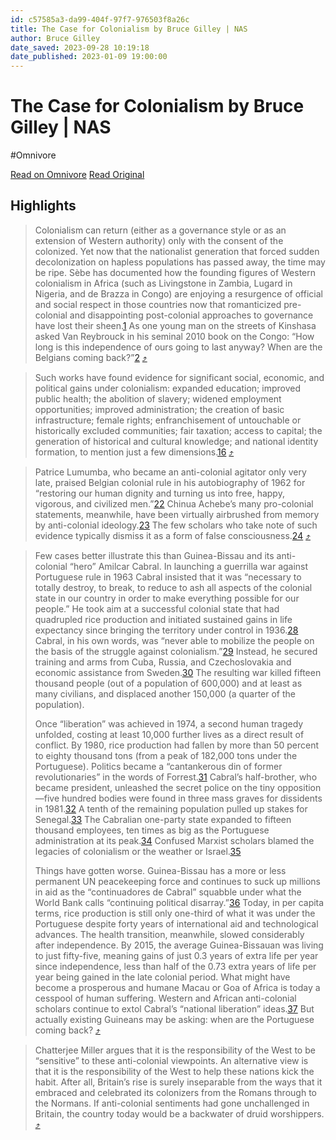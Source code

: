 ```yaml
---
id: c57585a3-da99-404f-97f7-976503f8a26c
title: The Case for Colonialism by Bruce Gilley | NAS
author: Bruce Gilley
date_saved: 2023-09-28 10:19:18
date_published: 2023-01-09 19:00:00
---
```


# The Case for Colonialism by Bruce Gilley | NAS
#Omnivore

[Read on Omnivore](https://omnivore.app/me/https-substack-com-redirect-531-be-197-4-ee-4-4-ee-0-bc-1-c-4-af-18adc286aa5)
[Read Original](https://substack.com/redirect/531be197-4ee4-4ee0-bc1c-4af21f6831f1?j=eyJ1IjoiMmRhb2g5In0.wNQVXQHZPXVUS1Y9mudnycQLeZdn6NlNz8QmOlkqvQQ)

## Highlights

> Colonialism can return (either as a governance style or as an extension of Western authority) only with the consent of the colonized. Yet now that the nationalist generation that forced sudden decolonization on hapless populations has passed away, the time may be ripe. Sèbe has documented how the founding figures of Western colonialism in Africa (such as Livingstone in Zambia, Lugard in Nigeria, and de Brazza in Congo) are enjoying a resurgence of official and social respect in those countries now that romanticized pre-colonial and disappointing post-colonial approaches to governance have lost their sheen.[1](#%5Fftn1) As one young man on the streets of Kinshasa asked Van Reybrouck in his seminal 2010 book on the Congo: “How long is this independence of ours going to last anyway? When are the Belgians coming back?”[2](#%5Fftn2) [⤴️](https://omnivore.app/me/https-substack-com-redirect-531-be-197-4-ee-4-4-ee-0-bc-1-c-4-af-18adc286aa5#941a489c-4ced-4483-8dbd-50133477a4bf) 

> Such works have found evidence for significant social, economic, and political gains under colonialism: expanded education; improved public health; the abolition of slavery; widened employment opportunities; improved administration; the creation of basic infrastructure; female rights; enfranchisement of untouchable or historically excluded communities; fair taxation; access to capital; the generation of historical and cultural knowledge; and national identity formation, to mention just a few dimensions.[16](#%5Fftn16) [⤴️](https://omnivore.app/me/https-substack-com-redirect-531-be-197-4-ee-4-4-ee-0-bc-1-c-4-af-18adc286aa5#2b01e0c9-25db-46a9-a8ba-eb8b8a149f29) 

> Patrice Lumumba, who became an anti-colonial agitator only very late, praised Belgian colonial rule in his autobiography of 1962 for “restoring our human dignity and turning us into free, happy, vigorous, and civilized men.”[22](#%5Fftn22) Chinua Achebe’s many pro-colonial statements, meanwhile, have been virtually airbrushed from memory by anti-colonial ideology.[23](#%5Fftn23) The few scholars who take note of such evidence typically dismiss it as a form of false consciousness.[24](#%5Fftn24) [⤴️](https://omnivore.app/me/https-substack-com-redirect-531-be-197-4-ee-4-4-ee-0-bc-1-c-4-af-18adc286aa5#8882dbe1-2288-4dfc-825c-0a975daebfd5) 

> Few cases better illustrate this than Guinea-Bissau and its anti-colonial “hero” Amilcar Cabral. In launching a guerrilla war against Portuguese rule in 1963 Cabral insisted that it was “necessary to totally destroy, to break, to reduce to ash all aspects of the colonial state in our country in order to make everything possible for our people.” He took aim at a successful colonial state that had quadrupled rice production and initiated sustained gains in life expectancy since bringing the territory under control in 1936.[28](#%5Fftn28) Cabral, in his own words, was “never able to mobilize the people on the basis of the struggle against colonialism.”[29](#%5Fftn29) Instead, he secured training and arms from Cuba, Russia, and Czechoslovakia and economic assistance from Sweden.[30](#%5Fftn30) The resulting war killed fifteen thousand people (out of a population of 600,000) and at least as many civilians, and displaced another 150,000 (a quarter of the population).
> 
> Once “liberation” was achieved in 1974, a second human tragedy unfolded, costing at least 10,000 further lives as a direct result of conflict. By 1980, rice production had fallen by more than 50 percent to eighty thousand tons (from a peak of 182,000 tons under the Portuguese). Politics became a “cantankerous din of former revolutionaries” in the words of Forrest.[31](#%5Fftn31) Cabral’s half-brother, who became president, unleashed the secret police on the tiny opposition—five hundred bodies were found in three mass graves for dissidents in 1981.[32](#%5Fftn32) A tenth of the remaining population pulled up stakes for Senegal.[33](#%5Fftn33) The Cabralian one-party state expanded to fifteen thousand employees, ten times as big as the Portuguese administration at its peak.[34](#%5Fftn34) Confused Marxist scholars blamed the legacies of colonialism or the weather or Israel.[35](#%5Fftn35)
> 
> Things have gotten worse. Guinea-Bissau has a more or less permanent UN peacekeeping force and continues to suck up millions in aid as the “continuadores de Cabral” squabble under what the World Bank calls “continuing political disarray.”[36](#%5Fftn36) Today, in per capita terms, rice production is still only one-third of what it was under the Portuguese despite forty years of international aid and technological advances. The health transition, meanwhile, slowed considerably after independence. By 2015, the average Guinea-Bissauan was living to just fifty-five, meaning gains of just 0.3 years of extra life per year since independence, less than half of the 0.73 extra years of life per year being gained in the late colonial period. What might have become a prosperous and humane Macau or Goa of Africa is today a cesspool of human suffering. Western and African anti-colonial scholars continue to extol Cabral’s “national liberation” ideas.[37](#%5Fftn37) But actually existing Guineans may be asking: when are the Portuguese coming back? [⤴️](https://omnivore.app/me/https-substack-com-redirect-531-be-197-4-ee-4-4-ee-0-bc-1-c-4-af-18adc286aa5#a2e4c6b2-0221-45b7-92a4-4340a3bed101) 

> Chatterjee Miller argues that it is the responsibility of the West to be “sensitive” to these anti-colonial viewpoints. An alternative view is that it is the responsibility of the West to help these nations kick the habit. After all, Britain’s rise is surely inseparable from the ways that it embraced and celebrated its colonizers from the Romans through to the Normans. If anti-colonial sentiments had gone unchallenged in Britain, the country today would be a backwater of druid worshippers. [⤴️](https://omnivore.app/me/https-substack-com-redirect-531-be-197-4-ee-4-4-ee-0-bc-1-c-4-af-18adc286aa5#01b7d0cf-1f86-4245-a8e8-a06764723361) 

